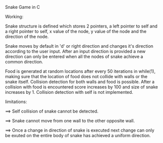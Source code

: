 Snake Game in C

Working:

Snake structure is defined which stores 2 pointers, a left pointer to self and a right pointer to self, x value of the node, y value of the node and the direction of the node.

Snake moves by default in 'd' or right direction and changes it's direction according to the user input. After an input direction is provided a new direction can only be entered when all the nodes of snake achieve a common direction.

Food is generated at random locations after every 50 iterations in while(1), making sure that the location of food does not collide with walls or the snake itself. Collision detection for both walls and food is possible. After a collision with food is encountered score increases by 100 and size of snake increases by 1. Collision detection with self is not implemented.

limitations:

  ==> Self collision of snake cannot be detected.
  
  ==> Snake cannot move from one wall to the other opposite wall.
  
  ==> Once a change in direction of snake is executed next change can only be exuted on the entire body of snake has achieved a uniform         direction.
  
